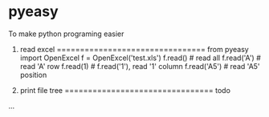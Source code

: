 pyeasy
======

To make python programing easier


1. read excel
================================
from pyeasy import OpenExcel
f = OpenExcel('test.xls')
f.read() # read all
f.read('A') # read 'A' row
f.read(1) # f.read('1'), read '1' column
f.read('A5') # read 'A5' position

2. print file tree
================================
todo

...